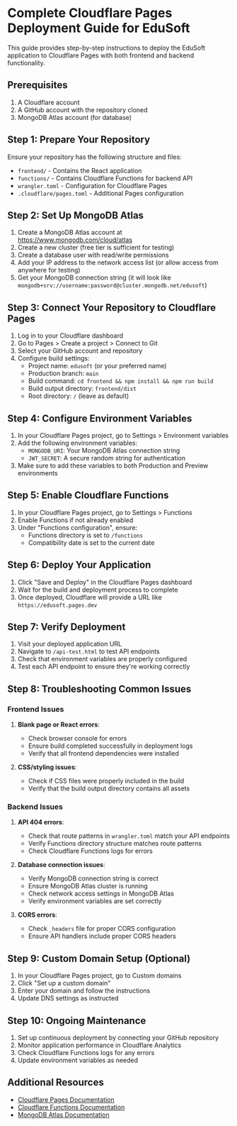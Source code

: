 # Complete Cloudflare Pages Deployment Guide for EduSoft

This guide provides step-by-step instructions to deploy the EduSoft application to Cloudflare Pages with both frontend and backend functionality.

## Prerequisites

1. A Cloudflare account
2. A GitHub account with the repository cloned
3. MongoDB Atlas account (for database)

## Step 1: Prepare Your Repository

Ensure your repository has the following structure and files:

- `frontend/` - Contains the React application
- `functions/` - Contains Cloudflare Functions for backend API
- `wrangler.toml` - Configuration for Cloudflare Pages
- `.cloudflare/pages.toml` - Additional Pages configuration

## Step 2: Set Up MongoDB Atlas

1. Create a MongoDB Atlas account at https://www.mongodb.com/cloud/atlas
2. Create a new cluster (free tier is sufficient for testing)
3. Create a database user with read/write permissions
4. Add your IP address to the network access list (or allow access from anywhere for testing)
5. Get your MongoDB connection string (it will look like `mongodb+srv://username:password@cluster.mongodb.net/edusoft`)

## Step 3: Connect Your Repository to Cloudflare Pages

1. Log in to your Cloudflare dashboard
2. Go to Pages > Create a project > Connect to Git
3. Select your GitHub account and repository
4. Configure build settings:
   - Project name: `edusoft` (or your preferred name)
   - Production branch: `main`
   - Build command: `cd frontend && npm install && npm run build`
   - Build output directory: `frontend/dist`
   - Root directory: `/` (leave as default)

## Step 4: Configure Environment Variables

1. In your Cloudflare Pages project, go to Settings > Environment variables
2. Add the following environment variables:
   - `MONGODB_URI`: Your MongoDB Atlas connection string
   - `JWT_SECRET`: A secure random string for authentication
3. Make sure to add these variables to both Production and Preview environments

## Step 5: Enable Cloudflare Functions

1. In your Cloudflare Pages project, go to Settings > Functions
2. Enable Functions if not already enabled
3. Under "Functions configuration", ensure:
   - Functions directory is set to `/functions`
   - Compatibility date is set to the current date

## Step 6: Deploy Your Application

1. Click "Save and Deploy" in the Cloudflare Pages dashboard
2. Wait for the build and deployment process to complete
3. Once deployed, Cloudflare will provide a URL like `https://edusoft.pages.dev`

## Step 7: Verify Deployment

1. Visit your deployed application URL
2. Navigate to `/api-test.html` to test API endpoints
3. Check that environment variables are properly configured
4. Test each API endpoint to ensure they're working correctly

## Step 8: Troubleshooting Common Issues

### Frontend Issues

1. **Blank page or React errors**:
   - Check browser console for errors
   - Ensure build completed successfully in deployment logs
   - Verify that all frontend dependencies were installed

2. **CSS/styling issues**:
   - Check if CSS files were properly included in the build
   - Verify that the build output directory contains all assets

### Backend Issues

1. **API 404 errors**:
   - Check that route patterns in `wrangler.toml` match your API endpoints
   - Verify Functions directory structure matches route patterns
   - Check Cloudflare Functions logs for errors

2. **Database connection issues**:
   - Verify MongoDB connection string is correct
   - Ensure MongoDB Atlas cluster is running
   - Check network access settings in MongoDB Atlas
   - Verify environment variables are set correctly

3. **CORS errors**:
   - Check `_headers` file for proper CORS configuration
   - Ensure API handlers include proper CORS headers

## Step 9: Custom Domain Setup (Optional)

1. In your Cloudflare Pages project, go to Custom domains
2. Click "Set up a custom domain"
3. Enter your domain and follow the instructions
4. Update DNS settings as instructed

## Step 10: Ongoing Maintenance

1. Set up continuous deployment by connecting your GitHub repository
2. Monitor application performance in Cloudflare Analytics
3. Check Cloudflare Functions logs for any errors
4. Update environment variables as needed

## Additional Resources

- [Cloudflare Pages Documentation](https://developers.cloudflare.com/pages/)
- [Cloudflare Functions Documentation](https://developers.cloudflare.com/pages/platform/functions/)
- [MongoDB Atlas Documentation](https://docs.atlas.mongodb.com/) 